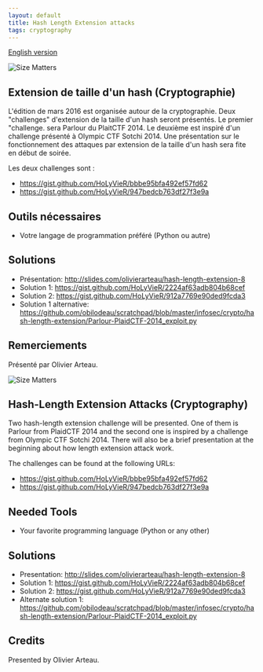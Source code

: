 ```yaml
---
layout: default
title: Hash Length Extension attacks
tags: cryptography
---
```


[English version](#english)

![Size Matters](/images/16-03_size_matters.jpg)

## Extension de taille d'un hash (Cryptographie)

L'édition de mars 2016 est organisée autour de la cryptographie. Deux "challenges" d'extension 
de la taille d'un hash seront présentés. Le premier "challenge. sera Parlour du PlaitCTF 2014.
Le deuxième est inspiré d'un challenge présenté à Olympic CTF Sotchi 2014. Une présentation sur
le fonctionnement des attaques par extension de la taille d'un hash sera fite en début de soirée.

Les deux challenges sont : 

* <https://gist.github.com/HoLyVieR/bbbe95bfa492ef57fd62>
* <https://gist.github.com/HoLyVieR/947bedcb763df27f3e9a>

## Outils nécessaires

* Votre langage de programmation préféré (Python ou autre)

## Solutions

* Présentation: <http://slides.com/olivierarteau/hash-length-extension-8>
* Solution 1: <https://gist.github.com/HoLyVieR/2224af63adb804b68cef>
* Solution 2: <https://gist.github.com/HoLyVieR/912a7769e90ded9fcda3>
* Solution 1 alternative: <https://github.com/obilodeau/scratchpad/blob/master/infosec/crypto/hash-length-extension/Parlour-PlaidCTF-2014_exploit.py>

## Remerciements

Présenté par Olivier Arteau.

<a id="english"></a>

![Size Matters](/images/16-03_size_matters.jpg)

## Hash-Length Extension Attacks (Cryptography)

Two hash-length extension challenge will be presented. One of them is Parlour from 
PlaidCTF 2014 and the second one is inspired by a challenge from Olympic CTF Sotchi 2014. 
There will also be a brief presentation at the beginning about how length extension 
attack work.

The challenges can be found at the following URLs:

* <https://gist.github.com/HoLyVieR/bbbe95bfa492ef57fd62>
* <https://gist.github.com/HoLyVieR/947bedcb763df27f3e9a>

## Needed Tools

* Your favorite programming language (Python or any other)

## Solutions

* Presentation: <http://slides.com/olivierarteau/hash-length-extension-8>
* Solution 1: <https://gist.github.com/HoLyVieR/2224af63adb804b68cef>
* Solution 2: <https://gist.github.com/HoLyVieR/912a7769e90ded9fcda3>
* Alternate solution 1: <https://github.com/obilodeau/scratchpad/blob/master/infosec/crypto/hash-length-extension/Parlour-PlaidCTF-2014_exploit.py>

## Credits

Presented by Olivier Arteau.

